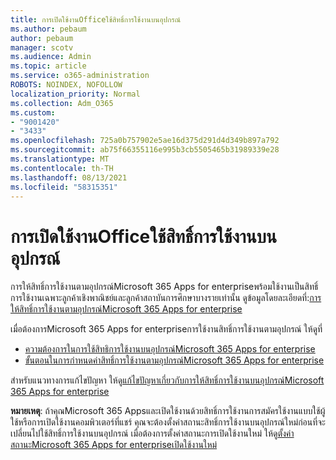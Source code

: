 ```yaml
---
title: การเปิดใช้งานOfficeใช้สิทธิ์การใช้งานบนอุปกรณ์
ms.author: pebaum
author: pebaum
manager: scotv
ms.audience: Admin
ms.topic: article
ms.service: o365-administration
ROBOTS: NOINDEX, NOFOLLOW
localization_priority: Normal
ms.collection: Adm_O365
ms.custom:
- "9001420"
- "3433"
ms.openlocfilehash: 725a0b757902e5ae16d375d291d4d349b897a792
ms.sourcegitcommit: ab75f66355116e995b3cb5505465b31989339e28
ms.translationtype: MT
ms.contentlocale: th-TH
ms.lasthandoff: 08/13/2021
ms.locfileid: "58315351"
---
```

# <a name="activating-office-using-device-based-licensing"></a>การเปิดใช้งานOfficeใช้สิทธิ์การใช้งานบนอุปกรณ์

การให้สิทธิ์การใช้งานตามอุปกรณ์Microsoft 365 Apps for enterpriseพร้อมใช้งานเป็นสิทธิ์การใช้งานเฉพาะลูกค้าเชิงพาณิชย์และลูกค้าสถาบันการศึกษาบางรายเท่านั้น ดูข้อมูลโดยละเอียดที่:[การให้สิทธิ์การใช้งานตามอุปกรณ์Microsoft 365 Apps for enterprise](https://docs.microsoft.com/deployoffice/device-based-licensing)

เมื่อต้องการMicrosoft 365 Apps for enterpriseการใช้งานสิทธิ์การใช้งานตามอุปกรณ์ ให้ดูที่

- [ความต้องการในการใช้สิทธิการใช้งานบนอุปกรณ์Microsoft 365 Apps for enterprise](https://docs.microsoft.com/deployoffice/device-based-licensing#requirements-for-using-device-based-licensing-for-microsoft-365-apps-for-enterprise)
- [ขั้นตอนในการกําหนดค่าสิทธิ์การใช้งานตามอุปกรณ์Microsoft 365 Apps for enterprise](https://docs.microsoft.com/deployoffice/device-based-licensing#steps-to-configure-device-based-licensing-for-microsoft-365-apps-for-enterprise)

สําหรับแนวทางการแก้ไขปัญหา ให้ดู[แก้ไขปัญหาเกี่ยวกับการให้สิทธิ์การใช้งานบนอุปกรณ์Microsoft 365 Apps for enterprise](https://docs.microsoft.com/deployoffice/device-based-licensing#troubleshoot-device-based-licensing-for-microsoft-365-apps-for-enterprise)

**หมายเหตุ**: ถ้าคุณMicrosoft 365 Appsและเปิดใช้งานด้วยสิทธิ์การใช้งานการสมัครใช้งานแบบใช้ผู้ใช้หรือการเปิดใช้งานคอมพิวเตอร์ที่แชร์ คุณจะต้องตั้งค่าสถานะสิทธิ์การใช้งานบนอุปกรณ์ใหม่ก่อนที่จะเปลี่ยนไปใช้สิทธิ์การใช้งานบนอุปกรณ์ เมื่อต้องการตั้งค่าสถานะการเปิดใช้งานใหม่ ให้ดู[ตั้งค่าสถานะMicrosoft 365 Apps for enterpriseเปิดใช้งานใหม่](https://docs.microsoft.com/office/troubleshoot/activation/reset-office-365-proplus-activation-state)
